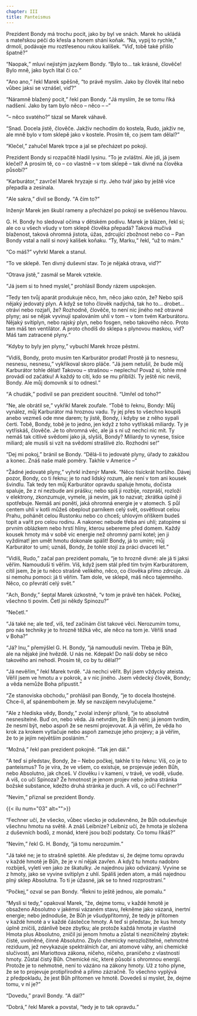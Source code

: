 ```yaml
---
chapter: III
title: Panteismus
---
```


Prezident Bondy má trochu pocit, jako by byl ve&nbsp;snách.
Marek ho ukládá s&nbsp;mateřskou péčí do&nbsp;křesla a&nbsp;honem shání koňak.
<q>Na, vypij to rychle,</q> drmolí, podávaje mu roztřesenou rukou kalíšek.
<q>Viď, tobě také přišlo špatně?</q>

<q>Naopak,</q> mluví nejistým jazykem Bondy.
<q>Bylo to… tak krásné, člověče!
Bylo mně, jako bych lítal či&nbsp;co.</q>

<q>Ano ano,</q> řekl Marek spěšně, <q>to právě myslím.
Jako by člověk lítal nebo vůbec jaksi se vznášel, viď?</q>

<q>Náramně blažený pocit,</q> řekl pan Bondy.
<q>Já myslím, že&nbsp;se tomu říká nadšení.
Jako by tam bylo něco – něco – –</q>

<q>– něco svatého?</q>
tázal se Marek&nbsp;váhavě.

<q>Snad.
Docela jistě, člověče.
Jakživ nechodím do&nbsp;kostela, Rudo, jakživ ne, ale&nbsp;mně bylo v&nbsp;tom sklepě jako v&nbsp;kostele.
Prosím tě, co&nbsp;jsem tam dělal?</q>

<q>Klečel,</q> zahučel Marek trpce a&nbsp;jal se přecházet po&nbsp;pokoji.

Prezident Bondy si rozpačitě hladil lysinu.
<q>To je zvláštní.
Ale jdi, já&nbsp;jsem klečel?
A&nbsp;prosím tě, co&nbsp;– co vlastně – v&nbsp;tom sklepě – tak divně na&nbsp;člověka působí?</q>

<q>Karburátor,</q> zavrčel Marek hryzaje si rty.
Jeho tvář jako by ještě více přepadla a&nbsp;zesinala.

<q>Ale sakra,</q> divil se Bondy.
<q>A&nbsp;čím to?</q>

Inženýr Marek jen škubl rameny a&nbsp;přecházel po&nbsp;pokoji se svěšenou&nbsp;hlavou.

G.&nbsp;H.&nbsp;Bondy ho sledoval očima v&nbsp;dětském podivu.
Marek je blázen, řekl si; ale co u&nbsp;všech všudy v&nbsp;tom sklepě člověka přepadá?
Taková mučivá blaženost, taková ohromná jistota, úžas, zdrcující zbožnost nebo co – Pan
Bondy vstal a&nbsp;nalil si nový kalíšek koňaku.
<q>Ty, Marku,</q> řekl, <q>už&nbsp;to mám.</q>

<q>Co máš?</q>
vyhrkl Marek a&nbsp;stanul.

<q>To ve&nbsp;sklepě.
Ten divný duševní stav.
To je nějaká otrava, viď?</q>

<q>Otrava jistě,</q> zasmál se Marek&nbsp;vztekle.

<q>Já jsem si to hned myslel,</q> prohlásil Bondy rázem uspokojen.

<q>Tedy ten tvůj aparát produkuje něco, hm, něco jako ozón, že?
Nebo spíš nějaký jedovatý plyn.
A&nbsp;když se toho člověk nadýchá, tak&nbsp;ho to… drobet… otráví nebo rozjaří, že?
Rozhodně, člověče, to&nbsp;není nic jiného než otravné plyny; asi se nějak vyvinují spalováním uhlí v&nbsp;tom – v&nbsp;tom tvém Karburátoru.
Nějaký svítiplyn, nebo rajský plyn, nebo fosgen, nebo takového něco.
Proto tam máš ten ventilátor.
A&nbsp;proto chodíš do&nbsp;sklepa s&nbsp;plynovou maskou, viď?
Máš tam zatracené plyny.</q>

<q>Kdyby to byly jen plyny,</q> vybuchl Marek hroze&nbsp;pěstmi.

<q>Vidíš, Bondy, proto musím ten Karburátor prodat!
Prostě já to nesnesu, nesnesu, nesnesu,</q> vykřikoval skoro pláče.
<q>Já jsem netušil, že&nbsp;bude můj Karburátor tohle dělat!
Takovou – strašnou – neplechu!
Považ si, tohle mně provádí od&nbsp;začátku!
A&nbsp;každý to cítí, kdo&nbsp;se mu přiblíží.
Ty ještě nic nevíš, Bondy.
Ale můj domovník si to odnesl.</q>

<q>A&nbsp;chudák,</q> podivil se pan prezident soucitně.
<q>Umřel od&nbsp;toho?</q>

<q>Ne, ale&nbsp;obrátil se,</q> vykřikl Marek zoufale.
<q>Tobě to řeknu, Bondy: Můj vynález, můj&nbsp;Karburátor má hroznou vadu.
Ty jej přes to všechno koupíš anebo vezmeš ode mne darem; ty jistě, Bondy, i&nbsp;kdyby se z&nbsp;něho sypali čerti.
Tobě, Bondy, tobě je to jedno, jen&nbsp;když z&nbsp;toho vytřískáš miliardy.
Ty je vytřískáš, člověče.
Je to ohromná věc, ale&nbsp;já s&nbsp;ní už&nbsp;nechci nic mít.
Ty nemáš tak citlivé svědomí jako já, slyšíš, Bondy?
Miliardy to vynese, tisíce miliard; ale musíš si vzít na&nbsp;svědomí strašlivé zlo.
Rozhodni se!</q>

<q>Dej mi pokoj,</q> bránil se Bondy.
<q>Dělá-li to jedovaté plyny, úřady to zakážou a&nbsp;konec.
Znáš naše malé poměry.
Takhle v&nbsp;Americe –</q>

<q>Žádné jedovaté plyny,</q> vyhrkl inženýr Marek.
<q>Něco tisíckrát horšího.
Dávej pozor, Bondy, co&nbsp;ti řeknu; je to nad lidský rozum, ale&nbsp;není v&nbsp;tom ani kousek švindlu.
Tak tedy ten můj Karburátor opravdu spaluje hmotu, dočista spaluje, že&nbsp;z&nbsp;ní nezbude ani prášku; nebo spíš ji rozbije, rozpráší, rozloží v&nbsp;elektrony, zkonzumuje, vymele, já&nbsp;nevím, jak&nbsp;to nazvat; zkrátka úplně ji spotřebuje.
Nemáš ani ponětí, jaká ohromná energie je v&nbsp;atomech.
S&nbsp;půl centem uhlí v&nbsp;kotli můžeš obeplout parníkem celý svět, osvětlovat celou Prahu, pohánět celou Rustonku nebo co chceš; uhlovým oříškem budeš topit a&nbsp;vařit pro celou rodinu.
A&nbsp;nakonec nebude třeba ani uhlí; zatopíme si prvním oblázkem nebo hrstí hlíny, kterou sebereme před domem.
Každý kousek hmoty má v&nbsp;sobě víc energie než ohromný parní kotel; jen ji vyždímat! jen umět hmotu dokonale spálit!
Bondy, já&nbsp;to umím; můj Karburátor to umí; uznáš, Bondy, že&nbsp;tohle stojí za&nbsp;práci dvaceti let.</q>

<q>Vidíš, Rudo,</q> začal pan prezident pomalu, <q>je to hrozně divné: ale já ti jaksi věřím.
Namouduši ti věřím.
Víš, když jsem stál před tím tvým Karburátorem, cítil jsem, že&nbsp;je tu něco strašně velikého, něco, co&nbsp;člověka přímo zdrcuje.
Já si nemohu pomoci: já ti věřím.
Tam dole, ve&nbsp;sklepě, máš&nbsp;něco tajemného.
Něco, co&nbsp;převrátí celý svět.</q>

<q>Ach, Bondy,</q> šeptal Marek úzkostně, <q>v&nbsp;tom je právě ten háček.
Počkej, všechno ti povím.
Četl jsi někdy Spinozu?</q>

<q>Nečetl.</q>

<q>Já také ne; ale teď, víš, teď&nbsp;začínám číst takové věci.
Nerozumím tomu, pro&nbsp;nás techniky je to hrozně těžká věc, ale&nbsp;něco na&nbsp;tom je.
Věříš snad v&nbsp;Boha?</q>

<q>Já?
Inu,</q> přemýšlel G.&nbsp;H.&nbsp;Bondy, <q>já namouduši nevím.
Třeba je Bůh, ale&nbsp;na&nbsp;nějaké jiné hvězdě.
U&nbsp;nás ne.
Kdepak!
Do&nbsp;naší doby se něco takového ani nehodí.
Prosím tě, co&nbsp;by tu dělal?</q>

<q>Já nevěřím,</q> řekl Marek tvrdě.
<q>Já nechci věřit.
Byl jsem vždycky ateista.
Věřil jsem ve&nbsp;hmotu a&nbsp;v&nbsp;pokrok, a&nbsp;v&nbsp;nic jiného.
Jsem vědecký člověk, Bondy; a&nbsp;věda nemůže Boha připustit.</q>

<q>Ze&nbsp;stanoviska obchodu,</q> prohlásil pan Bondy, <q>je to docela lhostejné.
Chce-li, ať&nbsp;spánembohem je.
My se navzájem nevylučujeme.</q>

<q>Ale z&nbsp;hlediska vědy, Bondy,</q> zvolal inženýr přísně, <q>je to absolutně nesnesitelné.
Buď on, nebo věda.
Já netvrdím, že&nbsp;Bůh není; já jenom tvrdím, že&nbsp;nesmí být, nebo aspoň že&nbsp;se nesmí projevovat.
A&nbsp;já věřím, že&nbsp;věda ho krok za&nbsp;krokem vytlačuje nebo aspoň zamezuje jeho projevy; a&nbsp;já věřím, že&nbsp;to je jejím největším posláním.</q>

<q>Možná,</q> řekl pan prezident pokojně.
<q>Tak jen dál.</q>

<q>A&nbsp;teď si představ, Bondy, že&nbsp;– Nebo počkej, takhle ti to řeknu: Víš, co&nbsp;je to panteismus?
To je víra, že&nbsp;ve&nbsp;všem, co&nbsp;existuje, se&nbsp;projevuje jeden Bůh, nebo Absolutno, jak&nbsp;chceš.
V&nbsp;člověku i&nbsp;v&nbsp;kameni, v&nbsp;trávě, ve&nbsp;vodě, všude.
A&nbsp;víš, co&nbsp;učí Spinoza?
Že&nbsp;hmotnost je jenom projev nebo jedna stránka božské substance, kdežto druhá stránka je duch.
A&nbsp;víš, co&nbsp;učí
Fechner?</q>

<q>Nevím,</q> přiznal se prezident&nbsp;Bondy.

{{< ilu num="03" alt="">}}

<q>Fechner učí, že&nbsp;všecko, vůbec všecko je oduševněno, že&nbsp;Bůh oduševňuje všechnu hmotu na&nbsp;světě.
A&nbsp;znáš Leibnize?
Leibniz učí, že&nbsp;hmota je složena z&nbsp;duševních bodů, z&nbsp;monád, které jsou boží podstaty.
Co tomu říkáš?</q>

<q>Nevím,</q> řekl G.&nbsp;H.&nbsp;Bondy, <q>já tomu nerozumím.</q>

<q>Já také ne; je to strašně spletité.
Ale představ si, že&nbsp;dejme tomu opravdu v&nbsp;každé hmotě je Bůh, že&nbsp;je v&nbsp;ní nějak zavřen.
A&nbsp;když tu hmotu nadobro rozbiješ, vyletí ven jako ze&nbsp;škatulky.
Je najednou jako odvázaný.
Vyvine se z&nbsp;hmoty, jako se vyvine svítiplyn z&nbsp;uhlí.
Spálíš jeden atom, a&nbsp;máš najednou plný sklep Absolutna.
To ti je úžasné, jak&nbsp;se to hned rozprostraní.</q>

<q>Počkej,</q> ozval se pan Bondy.
<q>Řekni to ještě jednou, ale&nbsp;pomalu.</q>

<q>Mysli si tedy,</q> opakoval Marek, <q>že, dejme tomu, v&nbsp;každé hmotě je obsaženo Absolutno v&nbsp;jakémsi vázaném stavu, řekněme jako vázaná, inertní energie; nebo jednoduše, že&nbsp;Bůh je všudypřítomný, že&nbsp;tedy je přítomen v&nbsp;každé hmotě a&nbsp;v&nbsp;každé částečce hmoty.
A&nbsp;teď si představ, že&nbsp;kus hmoty úplně zničíš, zdánlivě beze zbytku; ale protože každá hmota je vlastně Hmota plus Absolutno, zničil jsi jenom hmotu a&nbsp;zůstal ti nezničitelný zbytek: čisté, uvolněné, činné Absolutno.
Zbylo chemicky nerozložitelné, nehmotné reziduum, jež&nbsp;nevykazuje spektrálních čar, ani&nbsp;atomové váhy, ani&nbsp;chemické slučivosti, ani
Mariottova zákona, ničeho, ničeho, praničeho z&nbsp;vlastností hmoty.
Zůstal čistý Bůh.
Chemické nic, které působí s&nbsp;ohromnou energií.
Protože je to nehmotné, není to vázáno na&nbsp;zákony hmoty.
Už&nbsp;z&nbsp;toho plyne, že&nbsp;se to projevuje protipřírodně a&nbsp;přímo zázračně.
To všechno vyplývá z&nbsp;předpokladu, že&nbsp;jest Bůh přítomen ve&nbsp;hmotě.
Dovedeš si myslet, že, dejme tomu, v&nbsp;ní je?</q>

<q>Dovedu,</q> pravil Bondy.
<q>A&nbsp;dál?</q>

<q>Dobrá,</q> řekl Marek a&nbsp;povstal, <q>tedy je to tak opravdu.</q>

